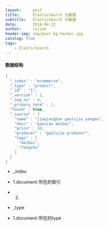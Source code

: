 ```yaml
---
layout:     post
title:      ElasticSearch 元数据
subtitle:   ElasticSearch 元数据
date:       2018-04-22
author:     lijian
header-img: img/post-bg-hacker.jpg
catalog: true
tags:
    - ElasticSearch
---
```



#### 数据结构

```java
{
  "_index" : "ecommerce",
  "_type" : "product",
  "_id" : "1",
  "_version" : 2,
  "_seq_no" : 4,
  "_primary_term" : 1,
  "found" : true,
  "_source" : {
    "name" : "jiaqiangban gaolujie yangao",
    "desc" : "gaoxiao meibai",
    "price" : 30,
    "producer" : "gaolujie producer",
    "tags" : [
      "meibai",
      "fangzhu"
    ]
  }
}

```
* _index 
* 1.document 所在的索引
* 2.

* _type
* 1.document 所在的type
